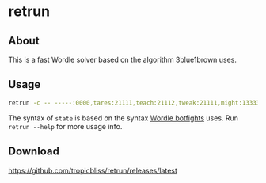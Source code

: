 # retrun

## About

This is a fast Wordle solver based on the algorithm 3blue1brown uses.

## Usage

```sh
retrun -c -- -----:0000,tares:21111,teach:21112,tweak:21111,might:13333
```

The syntax of `state` is based on the syntax [Wordle botfights](https://botfights.ai/game/wordle) uses. Run `retrun --help` for more usage info.

## Download

https://github.com/tropicbliss/retrun/releases/latest
